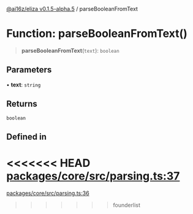[@ai16z/eliza v0.1.5-alpha.5](../index.md) / parseBooleanFromText

# Function: parseBooleanFromText()

> **parseBooleanFromText**(`text`): `boolean`

## Parameters

• **text**: `string`

## Returns

`boolean`

## Defined in

<<<<<<< HEAD
[packages/core/src/parsing.ts:37](https://github.com/ai16z/eliza/blob/main/packages/core/src/parsing.ts#L37)
=======
[packages/core/src/parsing.ts:36](https://github.com/konstantine25b/eliza/blob/main/packages/core/src/parsing.ts#L36)
>>>>>>> founderlist
